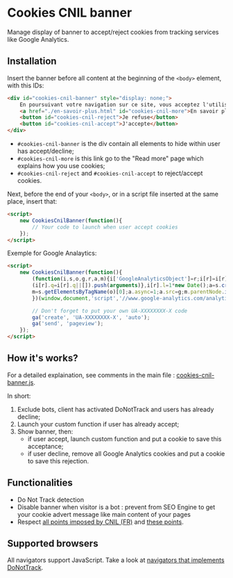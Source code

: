 # Cookies CNIL banner

Manage display of banner to accept/reject cookies from tracking services like Google Analytics.


## Installation

Insert the banner before all content at the beginning of the `<body>` element, with this IDs:

```html
<div id="cookies-cnil-banner" style="display: none;">
    En poursuivant votre navigation sur ce site, vous acceptez l'utilisation de cookies par Google Analytics pour réaliser des statistiques de visites.
    <a href="./en-savoir-plus.html" id="cookies-cnil-more">En savoir plus</a>
    <button id="cookies-cnil-reject">Je refuse</button>
    <button id="cookies-cnil-accept">J'accepte</button>
</div>
```

- `#cookies-cnil-banner` is the div contain all elements to hide within user has accept/decline;
- `#cookies-cnil-more` is this link go to the "Read more" page which explains how you use cookies;
- `#cookies-cnil-reject` and `#cookies-cnil-accept` to reject/accept cookies.


Next, before the end of your `<body>`, or in a script file inserted at the same place, insert that:

```html
<script>
    new CookiesCnilBanner(function(){
        // Your code to launch when user accept cookies
    });
</script>
```

Exemple for Google Analaytics:

```html
<script>
    new CookiesCnilBanner(function(){
        (function(i,s,o,g,r,a,m){i['GoogleAnalyticsObject']=r;i[r]=i[r]||function(){
        (i[r].q=i[r].q||[]).push(arguments)},i[r].l=1*new Date();a=s.createElement(o),
        m=s.getElementsByTagName(o)[0];a.async=1;a.src=g;m.parentNode.insertBefore(a,m)
        })(window,document,'script','//www.google-analytics.com/analytics.js','ga');

        // Don't forget to put your own UA-XXXXXXXX-X code
        ga('create', 'UA-XXXXXXXX-X', 'auto');
        ga('send', 'pageview');
    });
</script>
```


## How it's works?

For a detailed explaination, see comments in the main file : [cookies-cnil-banner.js](cookies-cnil-banner.js).

In short:

1. Exclude bots, client has activated DoNotTrack and users has already decline;
2. Launch your custom function if user has already accept;
3. Show banner, then:
    - if user accept, launch custom function and put a cookie to save this acceptance;
    - if user decline, remove all Google Analytics cookies and put a cookie to save this rejection.


## Functionalities

- Do Not Track detection
- Disable banner when visitor is a bot : prevent from SEO Engine to get your cookie advert message like main content of your pages
- Respect [all points imposed by CNIL (FR)](http://www.cnil.fr/vos-obligations/sites-web-cookies-et-autres-traceurs/outils-et-codes-sources/la-mesure-daudience/) and [these points](http://www.cnil.fr/vos-obligations/sites-web-cookies-et-autres-traceurs/que-dit-la-loi/).


## Supported browsers

All navigators support JavaScript. Take a look at [navigators that implements DoNotTrack](http://donottrack.us/).